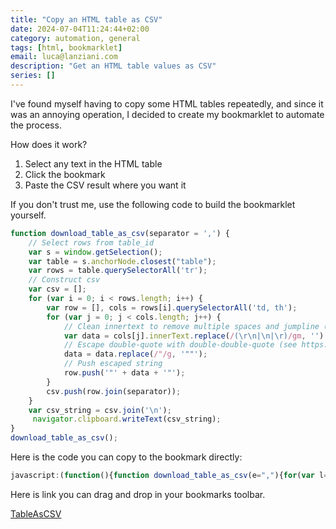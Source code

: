```yaml
---
title: "Copy an HTML table as CSV"
date: 2024-07-04T11:24:44+02:00
category: automation, general
tags: [html, bookmarklet]
email: luca@lanziani.com
description: "Get an HTML table values as CSV"
series: []
---
```


I've found myself having to copy some HTML tables repeatedly, and since it was an annoying operation, I decided to create my bookmarklet to automate the process.

How does it work?

1. Select any text in the HTML table 
2. Click the bookmark
3. Paste the CSV result where you want it

If you don't trust me, use the following code to build the bookmarklet yourself.

```javascript
function download_table_as_csv(separator = ',') {
    // Select rows from table_id
    var s = window.getSelection();
    var table = s.anchorNode.closest("table");
    var rows = table.querySelectorAll('tr');
    // Construct csv
    var csv = [];
    for (var i = 0; i < rows.length; i++) {
        var row = [], cols = rows[i].querySelectorAll('td, th');
        for (var j = 0; j < cols.length; j++) {
            // Clean innertext to remove multiple spaces and jumpline (break csv)
            var data = cols[j].innerText.replace(/(\r\n|\n|\r)/gm, '').replace(/(\s\s)/gm, ' ');
            // Escape double-quote with double-double-quote (see https://stackoverflow.com/questions/17808511/properly-escape-a-double-quote-in-csv)
            data = data.replace(/"/g, '""');
            // Push escaped string
            row.push('"' + data + '"');
        }
        csv.push(row.join(separator));
    }
    var csv_string = csv.join('\n');
     navigator.clipboard.writeText(csv_string);
}
download_table_as_csv();
```

Here is the code you can copy to the bookmark directly:

```javascript
javascript:(function(){function download_table_as_csv(e=","){for(var l=window.getSelection().anchorNode.closest("table").querySelectorAll("tr"),o=[],r=0;r<l.length;r++){for(var n=[],a=l[r].querySelectorAll("td, th"),t=0;t<a.length;t++){var c=a[t].innerText.replace(/(\r\n|\n|\r)/gm,"").replace(/(\s\s)/gm," ");c=c.replace(/"/g,'""'),n.push('"'+c+'"')}o.push(n.join(e))}var s=o.join("\n"); navigator.clipboard.writeText(s)}download_table_as_csv();}());
```

Here is link you can drag and drop in your bookmarks toolbar.

<a href="javascript:(function(){function download_table_as_csv(e=&quot;,&quot;){for(var l=window.getSelection().anchorNode.closest(&quot;table&quot;).querySelectorAll(&quot;tr&quot;),o=[],r=0;r<l.length;r++){for(var n=[],a=l[r].querySelectorAll(&quot;td, th&quot;),t=0;t<a.length;t++){var c=a[t].innerText.replace(/(\r\n|\n|\r)/gm,&quot;&quot;).replace(/(\s\s)/gm,&quot; &quot;);c=c.replace(/&quot;/g,'&quot;&quot;'),n.push('&quot;'+c+'&quot;')}o.push(n.join(e))}var s=o.join(&quot;\n&quot;); navigator.clipboard.writeText(s)}download_table_as_csv();}());">TableAsCSV</a>
